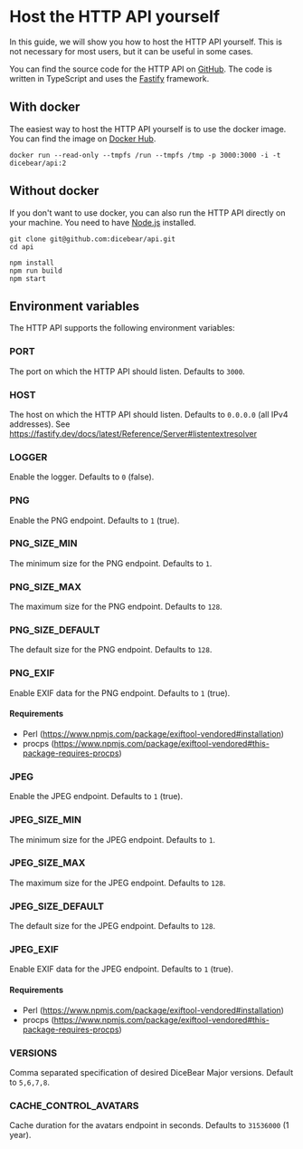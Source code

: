 # Host the HTTP API yourself

In this guide, we will show you how to host the HTTP API yourself. This is not
necessary for most users, but it can be useful in some cases.

You can find the source code for the HTTP API on
[GitHub](https://github.com/dicebear/api). The code is written in TypeScript and
uses the [Fastify](https://www.fastify.io/) framework.

## With docker

The easiest way to host the HTTP API yourself is to use the docker image. You
can find the image on [Docker Hub](https://hub.docker.com/r/dicebear/api).

```
docker run --read-only --tmpfs /run --tmpfs /tmp -p 3000:3000 -i -t dicebear/api:2
```

## Without docker

If you don't want to use docker, you can also run the HTTP API directly on your
machine. You need to have [Node.js](https://nodejs.org/) installed.

```
git clone git@github.com:dicebear/api.git
cd api

npm install
npm run build
npm start
```

## Environment variables

The HTTP API supports the following environment variables:

### PORT

The port on which the HTTP API should listen. Defaults to `3000`.

### HOST

The host on which the HTTP API should listen. Defaults to `0.0.0.0` (all IPv4
addresses). See
https://fastify.dev/docs/latest/Reference/Server#listentextresolver

### LOGGER

Enable the logger. Defaults to `0` (false).

### PNG

Enable the PNG endpoint. Defaults to `1` (true).

### PNG_SIZE_MIN

The minimum size for the PNG endpoint. Defaults to `1`.

### PNG_SIZE_MAX

The maximum size for the PNG endpoint. Defaults to `128`.

### PNG_SIZE_DEFAULT

The default size for the PNG endpoint. Defaults to `128`.

### PNG_EXIF

Enable EXIF data for the PNG endpoint. Defaults to `1` (true).

#### Requirements

- Perl (https://www.npmjs.com/package/exiftool-vendored#installation)
- procps
  (https://www.npmjs.com/package/exiftool-vendored#this-package-requires-procps)

### JPEG

Enable the JPEG endpoint. Defaults to `1` (true).

### JPEG_SIZE_MIN

The minimum size for the JPEG endpoint. Defaults to `1`.

### JPEG_SIZE_MAX

The maximum size for the JPEG endpoint. Defaults to `128`.

### JPEG_SIZE_DEFAULT

The default size for the JPEG endpoint. Defaults to `128`.

### JPEG_EXIF

Enable EXIF data for the JPEG endpoint. Defaults to `1` (true).

#### Requirements

- Perl (https://www.npmjs.com/package/exiftool-vendored#installation)
- procps
  (https://www.npmjs.com/package/exiftool-vendored#this-package-requires-procps)

### VERSIONS

Comma separated specification of desired DiceBear Major versions. Default to
`5,6,7,8`.

### CACHE_CONTROL_AVATARS

Cache duration for the avatars endpoint in seconds. Defaults to `31536000` (1
year).
